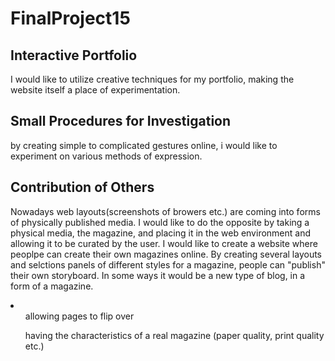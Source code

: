 # FinalProject15


<h2>Interactive Portfolio</h2>
<p>I would like to utilize creative techniques for my portfolio, making the website itself a place of experimentation.</p>

<h2>Small Procedures for Investigation</h2>
<p>by creating simple to complicated gestures online, i would like to experiment on various methods of expression.</p>

<h2>Contribution of Others</h2>
<p>Nowadays web layouts(screenshots of browers etc.) are coming into forms of physically published media. I would like to do the opposite by taking a physical media, the magazine, and placing it in the web environment and allowing it to be curated by the user. I would like to create a website where peoplpe can create their own magazines online. By creating several layouts and selctions panels of different styles for a magazine, people can "publish" their own storyboard. In some ways it would be a new type of blog, in a form of a magazine.</p>
<li>
<ul>allowing pages to flip over</ul>
<ul>having the characteristics of a real magazine (paper quality, print quality etc.)</ul>
</li>
